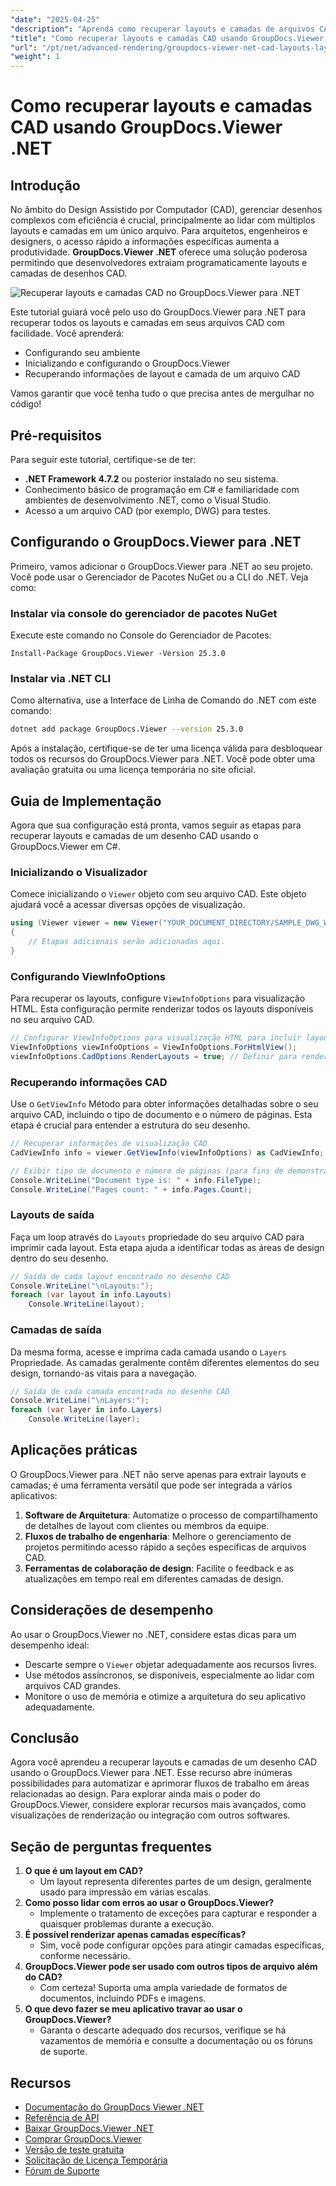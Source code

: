 ```yaml
---
"date": "2025-04-25"
"description": "Aprenda como recuperar layouts e camadas de arquivos CAD com eficiência usando o GroupDocs.Viewer .NET, simplificando seu fluxo de trabalho de design com esta biblioteca de renderização avançada."
"title": "Como recuperar layouts e camadas CAD usando GroupDocs.Viewer .NET para gerenciamento eficiente de design"
"url": "/pt/net/advanced-rendering/groupdocs-viewer-net-cad-layouts-layers-retrieval/"
"weight": 1
---
```


# Como recuperar layouts e camadas CAD usando GroupDocs.Viewer .NET
## Introdução
No âmbito do Design Assistido por Computador (CAD), gerenciar desenhos complexos com eficiência é crucial, principalmente ao lidar com múltiplos layouts e camadas em um único arquivo. Para arquitetos, engenheiros e designers, o acesso rápido a informações específicas aumenta a produtividade. **GroupDocs.Viewer .NET** oferece uma solução poderosa permitindo que desenvolvedores extraiam programaticamente layouts e camadas de desenhos CAD.

![Recuperar layouts e camadas CAD no GroupDocs.Viewer para .NET](/viewer/advanced-rendering/retrieve-cad-layouts-layers-img.png)

Este tutorial guiará você pelo uso do GroupDocs.Viewer para .NET para recuperar todos os layouts e camadas em seus arquivos CAD com facilidade. Você aprenderá:
- Configurando seu ambiente
- Inicializando e configurando o GroupDocs.Viewer
- Recuperando informações de layout e camada de um arquivo CAD

Vamos garantir que você tenha tudo o que precisa antes de mergulhar no código!
## Pré-requisitos
Para seguir este tutorial, certifique-se de ter:
- **.NET Framework 4.7.2** ou posterior instalado no seu sistema.
- Conhecimento básico de programação em C# e familiaridade com ambientes de desenvolvimento .NET, como o Visual Studio.
- Acesso a um arquivo CAD (por exemplo, DWG) para testes.
## Configurando o GroupDocs.Viewer para .NET
Primeiro, vamos adicionar o GroupDocs.Viewer para .NET ao seu projeto. Você pode usar o Gerenciador de Pacotes NuGet ou a CLI do .NET. Veja como:
### Instalar via console do gerenciador de pacotes NuGet
Execute este comando no Console do Gerenciador de Pacotes:
```plaintext
Install-Package GroupDocs.Viewer -Version 25.3.0
```
### Instalar via .NET CLI
Como alternativa, use a Interface de Linha de Comando do .NET com este comando:
```bash
dotnet add package GroupDocs.Viewer --version 25.3.0
```
Após a instalação, certifique-se de ter uma licença válida para desbloquear todos os recursos do GroupDocs.Viewer para .NET. Você pode obter uma avaliação gratuita ou uma licença temporária no site oficial.
## Guia de Implementação
Agora que sua configuração está pronta, vamos seguir as etapas para recuperar layouts e camadas de um desenho CAD usando o GroupDocs.Viewer em C#.
### Inicializando o Visualizador
Comece inicializando o `Viewer` objeto com seu arquivo CAD. Este objeto ajudará você a acessar diversas opções de visualização.
```csharp
using (Viewer viewer = new Viewer("YOUR_DOCUMENT_DIRECTORY/SAMPLE_DWG_WITH_LAYOUTS_AND_LAYERS"))
{
    // Etapas adicionais serão adicionadas aqui.
}
```
### Configurando ViewInfoOptions
Para recuperar os layouts, configure `ViewInfoOptions` para visualização HTML. Esta configuração permite renderizar todos os layouts disponíveis no seu arquivo CAD.
```csharp
// Configurar ViewInfoOptions para visualização HTML para incluir layouts
ViewInfoOptions viewInfoOptions = ViewInfoOptions.ForHtmlView();
viewInfoOptions.CadOptions.RenderLayouts = true; // Definir para renderizar todos os layouts
```
### Recuperando informações CAD
Use o `GetViewInfo` Método para obter informações detalhadas sobre o seu arquivo CAD, incluindo o tipo de documento e o número de páginas. Esta etapa é crucial para entender a estrutura do seu desenho.
```csharp
// Recuperar informações de visualização CAD
CadViewInfo info = viewer.GetViewInfo(viewInfoOptions) as CadViewInfo;

// Exibir tipo de documento e número de páginas (para fins de demonstração)
Console.WriteLine("Document type is: " + info.FileType);
Console.WriteLine("Pages count: " + info.Pages.Count);
```
### Layouts de saída
Faça um loop através do `Layouts` propriedade do seu arquivo CAD para imprimir cada layout. Esta etapa ajuda a identificar todas as áreas de design dentro do seu desenho.
```csharp
// Saída de cada layout encontrado no desenho CAD
Console.WriteLine("\nLayouts:");
foreach (var layout in info.Layouts)
    Console.WriteLine(layout);
```
### Camadas de saída
Da mesma forma, acesse e imprima cada camada usando o `Layers` Propriedade. As camadas geralmente contêm diferentes elementos do seu design, tornando-as vitais para a navegação.
```csharp
// Saída de cada camada encontrada no desenho CAD
Console.WriteLine("\nLayers:");
foreach (var layer in info.Layers)
    Console.WriteLine(layer);
```
## Aplicações práticas
O GroupDocs.Viewer para .NET não serve apenas para extrair layouts e camadas; é uma ferramenta versátil que pode ser integrada a vários aplicativos:
1. **Software de Arquitetura**: Automatize o processo de compartilhamento de detalhes de layout com clientes ou membros da equipe.
2. **Fluxos de trabalho de engenharia**: Melhore o gerenciamento de projetos permitindo acesso rápido a seções específicas de arquivos CAD.
3. **Ferramentas de colaboração de design**: Facilite o feedback e as atualizações em tempo real em diferentes camadas de design.
## Considerações de desempenho
Ao usar o GroupDocs.Viewer no .NET, considere estas dicas para um desempenho ideal:
- Descarte sempre o `Viewer` objetar adequadamente aos recursos livres.
- Use métodos assíncronos, se disponíveis, especialmente ao lidar com arquivos CAD grandes.
- Monitore o uso de memória e otimize a arquitetura do seu aplicativo adequadamente.
## Conclusão
Agora você aprendeu a recuperar layouts e camadas de um desenho CAD usando o GroupDocs.Viewer para .NET. Esse recurso abre inúmeras possibilidades para automatizar e aprimorar fluxos de trabalho em áreas relacionadas ao design. Para explorar ainda mais o poder do GroupDocs.Viewer, considere explorar recursos mais avançados, como visualizações de renderização ou integração com outros softwares.
## Seção de perguntas frequentes
1. **O que é um layout em CAD?**
   - Um layout representa diferentes partes de um design, geralmente usado para impressão em várias escalas.
2. **Como posso lidar com erros ao usar o GroupDocs.Viewer?**
   - Implemente o tratamento de exceções para capturar e responder a quaisquer problemas durante a execução.
3. **É possível renderizar apenas camadas específicas?**
   - Sim, você pode configurar opções para atingir camadas específicas, conforme necessário.
4. **GroupDocs.Viewer pode ser usado com outros tipos de arquivo além do CAD?**
   - Com certeza! Suporta uma ampla variedade de formatos de documentos, incluindo PDFs e imagens.
5. **O que devo fazer se meu aplicativo travar ao usar o GroupDocs.Viewer?**
   - Garanta o descarte adequado dos recursos, verifique se há vazamentos de memória e consulte a documentação ou os fóruns de suporte.
## Recursos
- [Documentação do GroupDocs Viewer .NET](https://docs.groupdocs.com/viewer/net/)
- [Referência de API](https://reference.groupdocs.com/viewer/net/)
- [Baixar GroupDocs.Viewer .NET](https://releases.groupdocs.com/viewer/net/)
- [Comprar GroupDocs.Viewer](https://purchase.groupdocs.com/buy)
- [Versão de teste gratuita](https://releases.groupdocs.com/viewer/net/)
- [Solicitação de Licença Temporária](https://purchase.groupdocs.com/temporary-license/)
- [Fórum de Suporte](https://forum.groupdocs.com/c/viewer/9)
